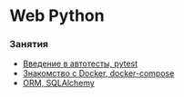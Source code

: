 # Web Python


### Занятия

- [Введение в автотесты, pytest](lessons/lesson.04/)
- [Знакомство с Docker, docker-compose](lessons/lesson.05/)
- [ORM, SQLAlchemy](lessons/lesson.06/)
